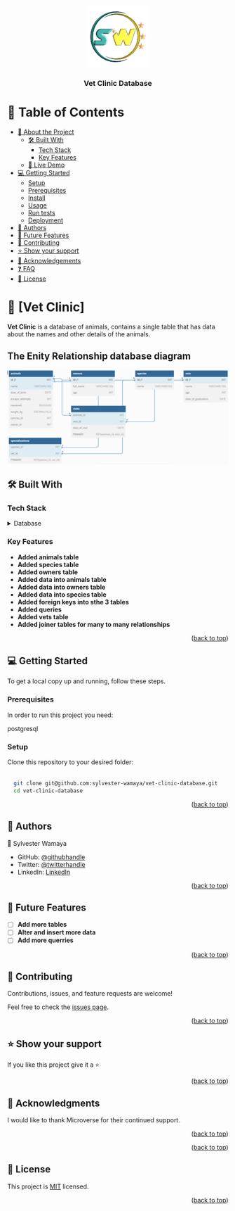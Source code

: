 <div align="center">

  <img src="logo-trans.png" alt="logo" width="140"  height="auto" />
  <br/>

  <h3><b>Vet Clinic Database</b></h3>

</div>
<a name="readme-top"></a>

# 📗 Table of Contents

- [📖 About the Project](#about-project)
  - [🛠 Built With](#built-with)
    - [Tech Stack](#tech-stack)
    - [Key Features](#key-features)
  - [🚀 Live Demo](#live-demo)
- [💻 Getting Started](#getting-started)
  - [Setup](#setup)
  - [Prerequisites](#prerequisites)
  - [Install](#install)
  - [Usage](#usage)
  - [Run tests](#run-tests)
  - [Deployment](#triangular_flag_on_post-deployment)
- [👥 Authors](#authors)
- [🔭 Future Features](#future-features)
- [🤝 Contributing](#contributing)
- [⭐️ Show your support](#support)
- [🙏 Acknowledgements](#acknowledgements)
- [❓ FAQ](#faq)
- [📝 License](#license)

<!-- PROJECT DESCRIPTION -->

# 📖 [Vet Clinic] <a name="about-project"></a>


**Vet Clinic** is a database of animals, contains a single table that has data about the names and other details of the animals.

## The Enity Relationship database diagram

![Schema Diagram](image.png)

## 🛠 Built With <a name="built-with"></a>

### Tech Stack <a name="tech-stack"></a>

<details>
<summary>Database</summary>
  <ul>
    <li><a href="https://www.postgresql.org/">PostgreSQL</a></li>
  </ul>
</details>

<!-- Features -->

### Key Features <a name="key-features"></a>



- **Added animals table**
- **Added species table**
- **Added owners table**
- **Added data into animals table**
- **Added data into owners table**
- **Added data into species table**
- **Added foreign keys into sthe 3 tables**
- **Added queries**
- **Added vets table**
- **Added joiner tables for many to many relationships**

<p align="right">(<a href="#readme-top">back to top</a>)</p>



<!-- GETTING STARTED -->

## 💻 Getting Started <a name="getting-started"></a>



To get a local copy up and running, follow these steps.

### Prerequisites

In order to run this project you need:

postgresql


### Setup

Clone this repository to your desired folder:


```sh
  
  git clone git@github.com:sylvester-wamaya/vet-clinic-database.git
  cd vet-clinic-database
```



<p align="right">(<a href="#readme-top">back to top</a>)</p>

<!-- AUTHORS -->

## 👥 Authors <a name="authors"></a>


👤 Sylvester Wamaya

- GitHub: [@githubhandle](https://github.com/sylvester-wamaya)
- Twitter: [@twitterhandle](https://twitter.com/The_Seal_)
- LinkedIn: [LinkedIn](https://www.linkedin.com/in/sylvester-wamaya-b11a93112/)
<p align="right">(<a href="#readme-top">back to top</a>)</p>

<!-- FUTURE FEATURES -->

## 🔭 Future Features <a name="future-features"></a>


- [ ] **Add more tables**
- [ ] **Alter and insert more data**
- [ ] **Add more querries**

<p align="right">(<a href="#readme-top">back to top</a>)</p>

<!-- CONTRIBUTING -->

## 🤝 Contributing <a name="contributing"></a>

Contributions, issues, and feature requests are welcome!

Feel free to check the [issues page](../../issues/).

<p align="right">(<a href="#readme-top">back to top</a>)</p>

<!-- SUPPORT -->

## ⭐️ Show your support <a name="support"></a>



If you like this project give it a ⭐️

<p align="right">(<a href="#readme-top">back to top</a>)</p>

<!-- ACKNOWLEDGEMENTS -->

## 🙏 Acknowledgments <a name="acknowledgements"></a>



I would like to thank Microverse for their continued support.

<p align="right">(<a href="#readme-top">back to top</a>)</p>

<p align="right">(<a href="#readme-top">back to top</a>)</p>

<!-- LICENSE -->

## 📝 License <a name="license"></a>

This project is [MIT](./LICENSE) licensed.


<p align="right">(<a href="#readme-top">back to top</a>)</p>
